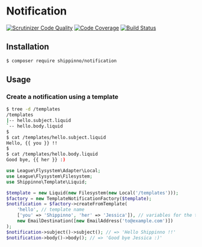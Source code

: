 # Notification

[![Scrutinizer Code Quality](https://scrutinizer-ci.com/g/shippinno/notification/badges/quality-score.png?b=master)](https://scrutinizer-ci.com/g/shippinno/notification/?branch=master)
[![Code Coverage](https://scrutinizer-ci.com/g/shippinno/notification/badges/coverage.png?b=master)](https://scrutinizer-ci.com/g/shippinno/notification/?branch=master)
[![Build Status](https://scrutinizer-ci.com/g/shippinno/notification/badges/build.png?b=master)](https://scrutinizer-ci.com/g/shippinno/notification/build-status/master)

## Installation

```sh
$ composer require shippinno/notification
```

## Usage

### Create a notification using a template

```sh
$ tree -d /templates
/templates
|-- hello.subject.liquid 
`-- hello.body.liquid
$
$ cat /templates/hello.subject.liquid
Hello, {{ you }} !!
$
$ cat /templates/hello.body.liquid
Good bye, {{ her }} :)
```

```php
use League\Flysystem\Adapter\Local;
use League\Flysystem\Filesystem;
use Shippinno\Template\Liquid;

$template = new Liquid(new Filesystem(new Local('/templates')));
$factory = new TemplateNotificationFactory($template);
$notification = $factory->createFromTemplate(
    'hello', // template name
    ['you' => 'Shippinno', 'her' => 'Jessica']), // variables for the template
    new EmailDestination([new EmailAddress('to@example.com')])
);
$notification->subject()->subject(); // => 'Hello Shippinno !!'
$notification->body()->body(); // => 'Good bye Jessica :)'
```
